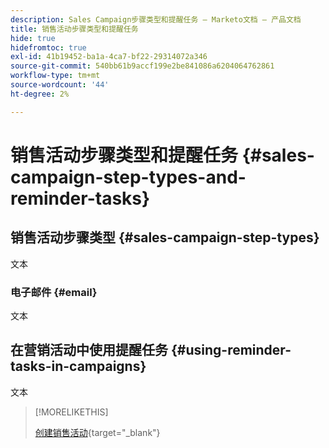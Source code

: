 ```yaml
---
description: Sales Campaign步骤类型和提醒任务 — Marketo文档 — 产品文档
title: 销售活动步骤类型和提醒任务
hide: true
hidefromtoc: true
exl-id: 41b19452-ba1a-4ca7-bf22-29314072a346
source-git-commit: 540bb61b9accf199e2be841086a6204064762861
workflow-type: tm+mt
source-wordcount: '44'
ht-degree: 2%

---
```


# 销售活动步骤类型和提醒任务 {#sales-campaign-step-types-and-reminder-tasks}

## 销售活动步骤类型 {#sales-campaign-step-types}

文本

### 电子邮件 {#email}

文本

## 在营销活动中使用提醒任务 {#using-reminder-tasks-in-campaigns}

文本

>[!MORELIKETHIS]
>
>[创建销售活动](/help/marketo/product-docs/marketo-sales-insight/actions/campaigns/create-a-sales-campaign.md){target=&quot;_blank&quot;}
